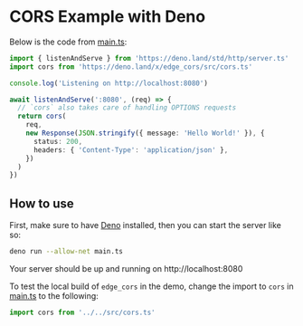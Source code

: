 # CORS Example with Deno

Below is the code from [main.ts](main.ts):

```ts
import { listenAndServe } from 'https://deno.land/std/http/server.ts'
import cors from 'https://deno.land/x/edge_cors/src/cors.ts'

console.log('Listening on http://localhost:8080')

await listenAndServe(':8080', (req) => {
  // `cors` also takes care of handling OPTIONS requests
  return cors(
    req,
    new Response(JSON.stringify({ message: 'Hello World!' }), {
      status: 200,
      headers: { 'Content-Type': 'application/json' },
    })
  )
})
```

## How to use

First, make sure to have [Deno](https://deno.land/) installed, then you can start the server like so:

```bash
deno run --allow-net main.ts
```

Your server should be up and running on http://localhost:8080

To test the local build of `edge_cors` in the demo, change the import to `cors` in [main.ts](main.ts) to the following:

```ts
import cors from '../../src/cors.ts'
```
